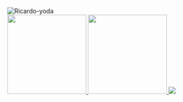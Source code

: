<div>
<img align="center" alt="Ricardo-yoda" src="https://cdn.discordapp.com/attachments/862531460921294879/879156149453201428/GitHubGif.gif">
</div>

<a href="https://github.com/ricardopajuaba">
<img height="180em" src="https://github-readme-stats.vercel.app/api?username=ricardopajuaba&show_icons=true&theme=dark&include_all_commits=true&count_private=true"/>
<img height="180em" src="https://github-readme-stats.vercel.app/api/top-langs/?username=ricardopajuaba&layout=compact&langs_count=7&theme=dark"/>

</div>
<a href = "mailto:contatorafaballerini@gmail.com"><img src="https://img.shields.io/badge/-Gmail-%23333?style=for-the-badge&logo=gmail&logoColor=red" target="_blank"></a> 
</div>  
